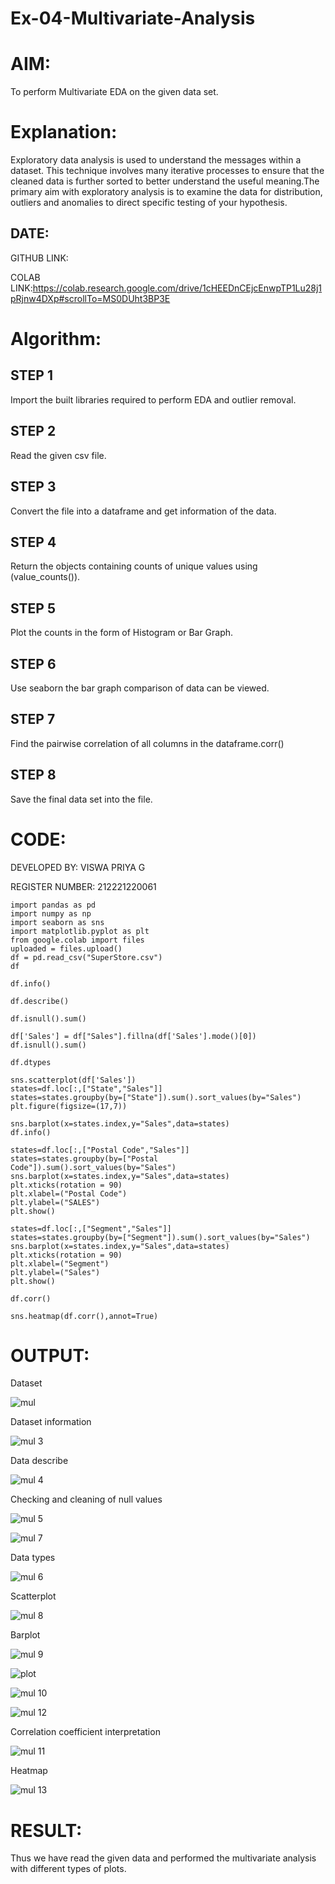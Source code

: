# Ex-04-Multivariate-Analysis

# AIM:
To perform Multivariate EDA on the given data set.

# Explanation:
Exploratory data analysis is used to understand the messages within a dataset. This technique involves many iterative processes to ensure that the cleaned data is further sorted to better understand the useful meaning.The primary aim with exploratory analysis is to examine the data for distribution, outliers and anomalies to direct specific testing of your hypothesis.

## DATE:

GITHUB LINK:

COLAB LINK:https://colab.research.google.com/drive/1cHEEDnCEjcEnwpTP1Lu28j1pRjnw4DXp#scrollTo=MS0DUht3BP3E

# Algorithm:

## STEP 1 

Import the built libraries required to perform EDA and outlier removal.

## STEP 2 

Read the given csv file.

## STEP 3 

Convert the file into a dataframe and get information of the data.

## STEP 4 

Return the objects containing counts of unique values using (value_counts()).

## STEP 5 

Plot the counts in the form of Histogram or Bar Graph.

## STEP 6 

Use seaborn the bar graph comparison of data can be viewed.

## STEP 7 

Find the pairwise correlation of all columns in the dataframe.corr()

## STEP 8 

Save the final data set into the file.

#  CODE:

DEVELOPED BY: VISWA PRIYA G

REGISTER NUMBER: 212221220061

```
import pandas as pd
import numpy as np
import seaborn as sns
import matplotlib.pyplot as plt
from google.colab import files
uploaded = files.upload()
df = pd.read_csv("SuperStore.csv")
df

df.info()

df.describe()

df.isnull().sum()

df['Sales'] = df["Sales"].fillna(df['Sales'].mode()[0])
df.isnull().sum()

df.dtypes

sns.scatterplot(df['Sales'])
states=df.loc[:,["State","Sales"]]
states=states.groupby(by=["State"]).sum().sort_values(by="Sales")
plt.figure(figsize=(17,7))

sns.barplot(x=states.index,y="Sales",data=states)
df.info()

states=df.loc[:,["Postal Code","Sales"]]
states=states.groupby(by=["Postal Code"]).sum().sort_values(by="Sales")
sns.barplot(x=states.index,y="Sales",data=states)
plt.xticks(rotation = 90)
plt.xlabel=("Postal Code")
plt.ylabel=("SALES")
plt.show()

states=df.loc[:,["Segment","Sales"]]
states=states.groupby(by=["Segment"]).sum().sort_values(by="Sales")
sns.barplot(x=states.index,y="Sales",data=states)
plt.xticks(rotation = 90)
plt.xlabel=("Segment")
plt.ylabel=("Sales")
plt.show()

df.corr()

sns.heatmap(df.corr(),annot=True)

```

# OUTPUT:

Dataset

![mul](https://github.com/viswapriyaG/Ex-04-Multivariate-Analysis/assets/131427787/c01b2d65-8edf-428a-98b2-a4d39527eb6e)


Dataset information

![mul 3](https://github.com/viswapriyaG/Ex-04-Multivariate-Analysis/assets/131427787/47056652-4a7f-43b4-b2fd-28c5c5737f2e)


Data describe

![mul 4](https://github.com/viswapriyaG/Ex-04-Multivariate-Analysis/assets/131427787/b302a6a6-4b3f-4c36-a6fe-64c0b7457169)


Checking and cleaning of null values

![mul 5](https://github.com/viswapriyaG/Ex-04-Multivariate-Analysis/assets/131427787/ec817304-9597-460a-a459-18c88a92c337)

![mul 7](https://github.com/viswapriyaG/Ex-04-Multivariate-Analysis/assets/131427787/d5f1d884-f81d-479e-8bd7-706d9cc61948)


Data types

![mul 6](https://github.com/viswapriyaG/Ex-04-Multivariate-Analysis/assets/131427787/0462c572-f867-4026-b35f-cd8e0e2cac9b)

Scatterplot

![mul 8](https://github.com/viswapriyaG/Ex-04-Multivariate-Analysis/assets/131427787/3107aba9-ac4a-4af5-8d01-992a6d4c9891)

Barplot

![mul 9](https://github.com/viswapriyaG/Ex-04-Multivariate-Analysis/assets/131427787/44c43a4b-0512-4006-a1eb-5ae45bc653bd)

![plot](https://github.com/viswapriyaG/Ex-04-Multivariate-Analysis/assets/131427787/7f61b65a-3ce1-424a-80cb-8347a6b2ae8c)

![mul 10](https://github.com/viswapriyaG/Ex-04-Multivariate-Analysis/assets/131427787/934ab9bd-a79e-4fed-8620-232f19c7f082)

![mul 12](https://github.com/viswapriyaG/Ex-04-Multivariate-Analysis/assets/131427787/6d0c2f4f-79a2-4320-b4f8-e09104498639)


Correlation coefficient interpretation

![mul 11](https://github.com/viswapriyaG/Ex-04-Multivariate-Analysis/assets/131427787/f58f4246-07d8-409d-a5b4-08dc00aadaa8)

Heatmap

![mul 13](https://github.com/viswapriyaG/Ex-04-Multivariate-Analysis/assets/131427787/1c79eb74-50a6-46bd-99f9-eb04e947a4e6)


# RESULT:

Thus we have read the given data and performed the multivariate analysis with different types of plots.
